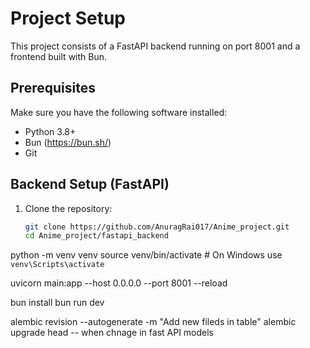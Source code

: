 # Project Setup

This project consists of a FastAPI backend running on port 8001 and a frontend built with Bun.

## Prerequisites

Make sure you have the following software installed:

- Python 3.8+
- Bun (https://bun.sh/)
- Git

## Backend Setup (FastAPI)

1. Clone the repository:
   ```sh
   git clone https://github.com/AnuragRai017/Anime_project.git
   cd Anime_project/fastapi_backend

python -m venv venv
source venv/bin/activate  # On Windows use `venv\Scripts\activate`

uvicorn main:app --host 0.0.0.0 --port 8001 --reload

bun install
bun run dev

alembic revision --autogenerate -m "Add new fileds in table" 
alembic upgrade head --  when chnage in fast API models
